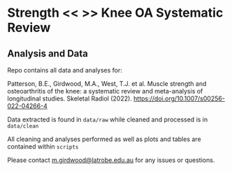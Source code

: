 # Strength << >> Knee OA Systematic Review 
## Analysis and Data

Repo contains all data and analyses for:

Patterson, B.E., Girdwood, M.A., West, T.J. et al. Muscle strength and osteoarthritis of the knee: a systematic review and meta-analysis of longitudinal studies. Skeletal Radiol (2022). https://doi.org/10.1007/s00256-022-04266-4

Data extracted is found in ```data/raw``` while cleaned and processed is in ```data/clean```

All cleaning and analyses performed as well as plots and tables are contained within ```scripts```
 
Please contact m.girdwood@latrobe.edu.au for any issues or questions.
